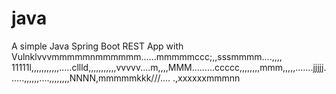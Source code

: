 # java

A simple Java Spring Boot REST App with Vulnklvvvmmmmmnmmmmmm......mmmmmccc;,,sssmmmm....,,,,
11111l,,,,,,,,,,,.....cllld,,,,,,,,,,,vvvvv....m,,,,MMM.........ccccc,,,,,,,,mmm,,,,,.......jjjjj......,,,,,,....,,,,,,,,NNNN,mmmmmkkk///....
.,xxxxxxmmmnn
